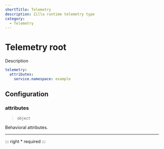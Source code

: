 ```yaml
---
shortTitle: Telemetry
description: Zilla runtime telemetry type
category:
  - Telemetry
---
```


# Telemetry root

Description

```yaml
telemetry:
  attributes:
    service.namespace: example
```

## Configuration

### attributes

> `object`

Behavioral attributes.

---

::: right
\* required
:::
